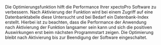 
Die Optimierungsfunktion hilft die Performance Ihrer xpectoPro Software zu verbessern. Nach Aktivierung der Funktion wird bei einem Zugriff auf eine Datenbanktabelle diese Untersucht und bei Bedarf ein Datenbank-Index erstellt. Hierbei ist zu beachten, dass die Performance der Anwendung nach Aktivierung der Funktion langsamer sein kann und sich die positiven Auswirkungen erst beim nächsten Programmstart zeigen. 
Die Optimierung bleibt nach Aktivierung bis zur Beendigung der Software eingeschaltet.
